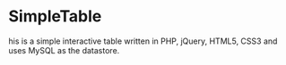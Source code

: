 # SimpleTable
his is a simple interactive table written in PHP, jQuery, HTML5, CSS3 and uses MySQL as the datastore.
